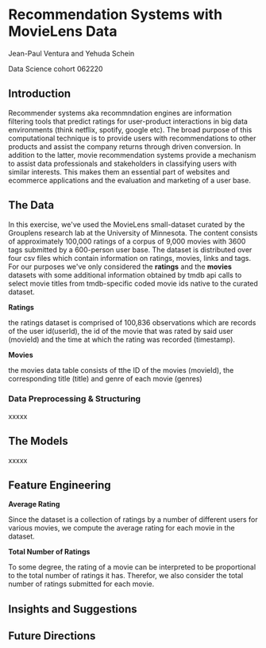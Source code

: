 # Recommendation Systems with MovieLens Data

Jean-Paul Ventura and Yehuda Schein 

Data Science cohort 062220

## Introduction

Recommender systems aka recommndation engines are information filtering tools that predict ratings for user-product interactions in big data environments (think netflix, spotify, google etc). The broad purpose of this computational technique is to provide users with recommendations to other products and assist the company returns through driven conversion. In addition to the latter, movie recommendation systems provide a mechanism to assist data professionals and stakeholders in classifying users with similar interests. This makes them an essential part of websites and ecommerce applications and the evaluation and marketing of a user base. 

## The Data

In this exercise, we've used the MovieLens small-dataset curated by the Grouplens research lab at the University of Minnesota. The content consists of approximately 100,000 ratings of a corpus of 9,000 movies with 3600 tags submitted by a 600-person user base. The dataset is distributed over four csv files which contain information on ratings, movies, links and tags. For our purposes we've only considered the **ratings** and the **movies** datasets with some additional information obtained by tmdb api calls to select movie titles from tmdb-specific coded movie ids native to the curated dataset.

**Ratings**

the ratings dataset is comprised of 100,836 observations which are records of the user id(userId), the id of the movie that was rated by said user (movieId) and the time at which the rating was recorded (timestamp).

**Movies**

the movies data table consists of tthe ID of the movies (movieId), the corresponding title (title) and genre of each movie (genres)

### Data Preprocessing & Structuring

xxxxx

## The Models

xxxxx

## Feature Engineering

**Average Rating**

Since the dataset is a collection of ratings by a number of different users for various movies, we compute the average rating for each movie in the dataset.

**Total Number of Ratings**

To some degree, the rating of a movie can be interpreted to be proportional to the total number of ratings it has. Therefor, we also consider the total number of ratings submitted for each movie.

## Insights and Suggestions

## Future Directions
